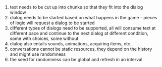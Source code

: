 1. text needs to be cut up into chunks so that they fit into the dialog window
2. dialog needs to be started based on what happens in the game - pieces
   of logic will request a dialog to be started
3. different types of dialogs need to be supported, all will consume text
   at different pace and continue to the next dialog at different condition,
   some with choices, some without
4. dialog also entails sounds, animations, acquiring items, etc.
5. conversations cannot be static resources, they depend on the history and
   might use randomness
6. the seed for randomness can be global and refresh in an interval
